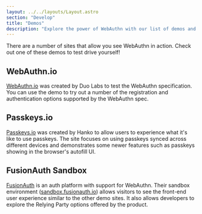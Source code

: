 ```yaml
---
layout: ../../layouts/Layout.astro
section: "Develop"
title: "Demos"
description: "Explore the power of WebAuthn with our list of demos and examples. Our curated list of WebAuthn demos showcases the latest capabilities and features, with easy-to-follow instructions and code samples."
---
```


There are a number of sites that allow you see WebAuthn in action. Check out one of these demos to test drive yourself!

## WebAuthn.io
[WebAuthn.io](https://webauthn.io/) was created by Duo Labs to test the WebAuthn specification. You can use the demo to try out a number of the registration and authentication options supported by the WebAuthn spec.

## Passkeys.io
[Passkeys.io](https://www.passkeys.io/) was created by Hanko to allow users to experience what it's like to use passkeys. The site focuses on using passkeys synced across different devices and demonstrates some newer features such as passkeys showing in the browser's autofill UI.

## FusionAuth Sandbox
[FusionAuth](https://fusionauth.io) is an auth platform with support for WebAuthn. Their sandbox environment ([sandbox.fusionauth.io](https://sandbox.fusionauth.io)) allows visitors to see the front-end user experience similar to the other demo sites. It also allows developers to explore the Relying Party options offered by the product.